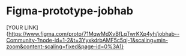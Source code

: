 # Figma-prototype-jobhab

[YOUR LINK]{https://www.figma.com/proto/71MqwMdXvBfLqTwrKXp4yh/jobhab--Community-?node-id=1-2&t=3YyxkdrbAMF5c5qj-1&scaling=min-zoom&content-scaling=fixed&page-id=0%3A1}

